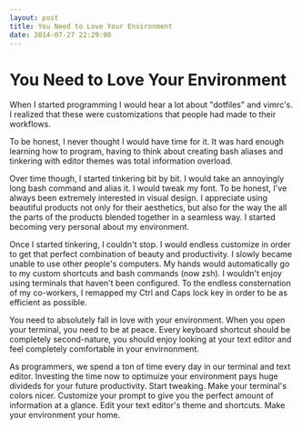 ```yaml
---
layout: post
title: You Need to Love Your Environment
date: 2014-07-27 22:29:00
---
```


# You Need to Love Your Environment

When I started programming I would hear a lot about "dotfiles" and vimrc's. I realized that these were customizations that people had made to their workflows.

To be honest, I never thought I would have time for it. It was hard enough learning how to program, having to think about creating bash aliases and tinkering with editor themes was total information overload.

Over time though, I started tinkering bit by bit. I would take an annoyingly long bash command and alias it. I would tweak my font. To be honest, I've always been extremely interested in visual design. I appreciate using beautiful products not only for their aesthetics, but also for the way the all the parts of the products blended together in a seamless way. I started becoming very personal about my environment.

Once I started tinkering, I couldn't stop. I would endless customize in order to get that perfect combination of beauty and productivity. I slowly became unable to use other people's computers. My hands would automatically go to my custom shortcuts and bash commands (now zsh). I wouldn't enjoy using terminals that haven't been configured. To the endless consternation of my co-workers, I remapped my Ctrl and Caps lock key in order to be as efficient as possible.

You need to absolutely fall in love with your environment. When you open your terminal, you need to be at peace. Every keyboard shortcut should be completely second-nature, you should enjoy looking at your text editor and feel completely comfortable in your envirnonment. 

As programmers, we spend a ton of time every day in our terminal and text editor. Investing the time now to optimuize your environment pays huge divideds for your future productivity. Start tweaking. Make your terminal's colors nicer. Customize your prompt to give you the perfect amount of information at a glance. Edit your text editor's theme and shortcuts. Make your environment your home.
